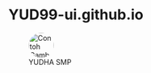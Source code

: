 # YUD99-ui.github.io
<figure>
  <img src="https://cdn.discordapp.com/attachments/1050809699320221749/1411940406974873642/2025-09-01_13.05.081.png?ex=68c4fbf9&is=68c3aa79&hm=1a93964dcd8418e2cf756e038fb1166ecb90c4087b8e51de23c2f840b26984d4&" 
       alt="Contoh Gambar" width="50" style="border-radius:50%;">
  <figcaption>YUDHA SMP</figcaption>
</figure>








